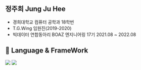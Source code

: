 ## 정주희 Jung Ju Hee
- 경희대학교 컴퓨터 공학과 18학번
- T.G.Wing 임원진(2019-2020)
- 빅데이터 연합동아리 BOAZ 엔지니어링 17기 2021.08 ~ 2022.08

## 🎨 Language & FrameWork

<img src="https://img.shields.io/badge/Java-007396?style=flat-square&logo=Java&logoColor=white"/></a>
<img src="https://img.shields.io/badge/SpringBoot-32AA42?style=flat-square&logo=SpringBoot&logoColor=white"/></a>
